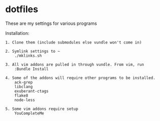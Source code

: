 dotfiles
========
These are my settings for various programs

Installation:

	1. Clone them (include submodules else vundle won't come in)

	2. Symlink settings to ~
		./mklinks.sh

	3. All vim addons are pulled in through vundle. From vim, run
		:Bundle Install

	4. Some of the addons will require other programs to be installed.
		ack-grep
		libclang
		exuberant-ctags
		flake8
		node-less
	
	5. Some vim addons require setup
		YouCompleteMe

